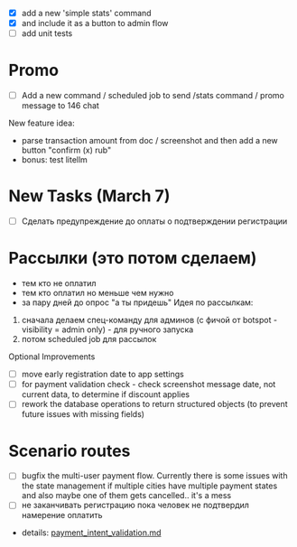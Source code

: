 - [x] add a new 'simple stats' command
- [x] and include it as a button to admin flow
- [ ] add unit tests

# Promo
- [ ] Add a new command / scheduled job to send /stats command / promo message to 146 chat

New feature idea:
- parse transaction amount from doc / screenshot and then add a new button "confirm (x) rub"
- bonus: test litellm

# New Tasks (March 7)
- [ ] Сделать предупреждение до оплаты о подтверждении регистрации

# Рассылки (это потом сделаем)
- тем кто не оплатил
- тем кто оплатил но меньше чем нужно
- за пару дней до опрос "а ты придешь"
Идея по рассылкам:
1) сначала делаем спец-команду для админов (с фичой от botspot - visibility = admin only) - для ручного запуска
2) потом scheduled job для рассылок

Optional Improvements
- [ ] move early registration date to app settings
- [ ] for payment validation check - check screenshot message date, not current data, to determine if discount applies
- [ ] rework the database operations to return structured objects (to prevent future issues with missing fields)

# Scenario routes
- [ ] bugfix the multi-user payment flow. Currently there is some issues with the state management if multiple cities have multiple payment states and also maybe one of them gets cancelled.. it's a mess
- [ ]  не заканчивать регистрацию пока человек не подтвердил намерение оплатить
  - details: [payment_intent_validation.md](payment_intent_validation.md)

